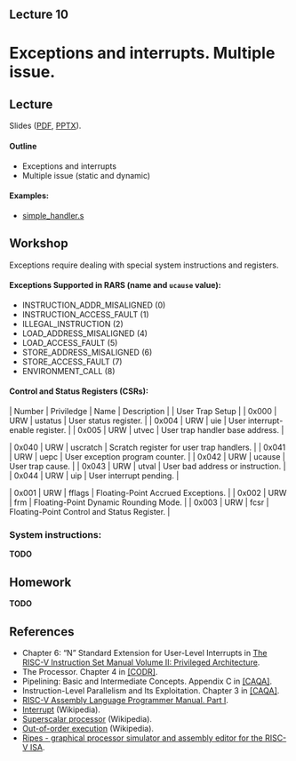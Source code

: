 Lecture 10
---

# Exceptions and interrupts. Multiple issue.

## Lecture

Slides ([PDF](CA_Lecture_10.pdf), [PPTX](CA_Lecture_10.pptx)).

#### Outline

* Exceptions and interrupts
* Multiple issue (static and dynamic)

#### Examples:

* [simple_handler.s](
  https://github.com/andrewt0301/hse-acos-course/blob/master/docs/part1ca/10_Exceptions/simple_handler.s)

## Workshop

Exceptions require dealing with special system instructions and registers.

#### Exceptions Supported in RARS (name and `ucause` value):

* INSTRUCTION_ADDR_MISALIGNED (0)
* INSTRUCTION_ACCESS_FAULT (1)
* ILLEGAL_INSTRUCTION (2)
* LOAD_ADDRESS_MISALIGNED (4)
* LOAD_ACCESS_FAULT (5)
* STORE_ADDRESS_MISALIGNED (6)
* STORE_ACCESS_FAULT (7)
* ENVIRONMENT_CALL (8)

#### Control and Status Registers (CSRs):

| Number | Priviledge | Name     | Description |
| User Trap Setup                       |
| 0x000  | URW        | ustatus  | User status register. |
| 0x004  | URW        | uie      | User interrupt-enable register. |
| 0x005  | URW        | utvec    | User trap handler base address. |

| 0x040  | URW        | uscratch | Scratch register for user trap handlers. |
| 0x041  | URW        | uepc     | User exception program counter. |
| 0x042  | URW        | ucause   | User trap cause. |
| 0x043  | URW        | utval    | User bad address or instruction. |
| 0x044  | URW        | uip      | User interrupt pending. |

| 0x001  | URW        | fflags   | Floating-Point Accrued Exceptions. |
| 0x002  | URW        | frm      | Floating-Point Dynamic Rounding Mode. |
| 0x003  | URW        | fcsr     | Floating-Point Control and Status Register. |

### System instructions:

 

__TODO__

## Homework

__TODO__

## References

* Chapter 6: “N” Standard Extension for User-Level Interrupts in 
  [The RISC-V Instruction Set Manual Volume II: Privileged Architecture](
  https://github.com/riscv/riscv-isa-manual/releases/latest).
* The Processor. Chapter 4 in [[CODR]](../../books.md).
* Pipelining: Basic and Intermediate Concepts. Appendix C in [[CAQA]](../../books.md).
* Instruction-Level Parallelism and Its Exploitation. Chapter 3 in [[CAQA]](../../books.md).
* [RISC-V Assembly Language Programmer Manual. Part I](https://shakti.org.in/docs/risc-v-asm-manual.pdf).
* [Interrupt](https://en.wikipedia.org/wiki/Interrupt) (Wikipedia).
* [Superscalar processor](https://en.wikipedia.org/wiki/Superscalar_processor) (Wikipedia).
* [Out-of-order execution](https://en.wikipedia.org/wiki/Out-of-order_execution) (Wikipedia).
* [Ripes - graphical processor simulator and assembly editor for the RISC-V ISA](
  https://github.com/mortbopet/Ripes).
